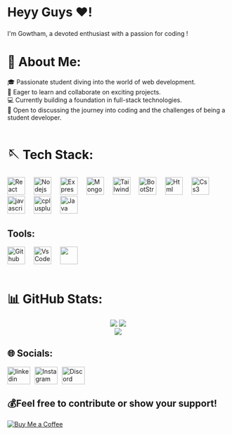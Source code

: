 <!-- <img src="https://github.com/GowthamXeno/GowthamXeno/assets/101506428/d65b23bd-dabe-4e99-8f46-6c238272bdd5" alt="Banner" style="max-width:100%; height:auto;" /> -->

<h1 align="left">Heyy Guys ❤!</h1>

###

<p align="left">I'm Gowtham, a devoted enthusiast with a passion for coding !</p>

###

# 💫 About Me:
🎓 Passionate student diving into the world of web development.<br>🚀 Eager to learn and collaborate on exciting projects.<br>💻 Currently building a foundation in full-stack technologies.<br>🌟 Open to discussing the journey into coding and the challenges of being a student developer.<br><br>

# 🪡 Tech Stack:
###

<div align="left">
  <img src="https://github.com/GowthamXeno/GowthamXeno/assets/101506428/b440ba5e-8c16-403d-8177-ffc25fc339d3" height="40" alt="React"  />
  <img width="12" />
  <img src="https://github.com/GowthamXeno/GowthamXeno/assets/101506428/818d48e3-f8de-4641-83f6-e2b9b13faf07" height="40" alt="Nodejs"  />
  <img width="12" />
  <img src="https://github.com/GowthamXeno/GowthamXeno/assets/101506428/3324c4e0-1824-40b5-b828-96b67721b7b3" height="40" alt="ExpressJs"  />
  <img width="12" />
  <img src="https://github.com/GowthamXeno/GowthamXeno/assets/101506428/49dd0ee7-f457-4ba0-ad4a-c43e6d76c673" height="40" alt="MongoDb"  />
  <img width="12" />
  <img src="https://github.com/GowthamXeno/GowthamXeno/assets/101506428/508e0add-faef-4cb8-9475-133005d5dc79" height="40" alt="Tailwindcss"  />
  <img width="12" />
  <img src="https://github.com/GowthamXeno/GowthamXeno/assets/101506428/1d2dec2c-8702-47b7-9b14-d184aa69c9c8" height="40" alt="BootStrap"  />
  <img width="12" />
  <img src="https://github.com/GowthamXeno/GowthamXeno/assets/101506428/a2092bf0-b82c-41b6-b147-d98689effd50" height="40" alt="Html"  />
  <img width="12" />
  <img src="https://github.com/GowthamXeno/GowthamXeno/assets/101506428/0b62fa14-b015-49e1-a688-8e53bfb2b420" height="40" alt="Css3"  />
  <img width="12" />
  <img src="https://github.com/GowthamXeno/GowthamXeno/assets/101506428/01a996a4-8a32-4c18-b4c5-78fddd71ce38" height="40" alt="javascript"  />
  <img width="12" />
  <img src="https://github.com/GowthamXeno/GowthamXeno/assets/101506428/b23f0cc3-126a-404a-bede-9c6b88373967" height="40" alt="cplusplus"  />
  <img width="12" />
  <img src="https://github.com/GowthamXeno/GowthamXeno/assets/101506428/1235a585-5b0f-4afe-b642-72d449665fae" height="40" alt="Java"  />
  <img width="12" />
</div>

## Tools:
<div align="left">
    <img src="https://github.com/GowthamXeno/GowthamXeno/assets/101506428/2b6a2ae9-c0b3-4625-9bbb-ee5178c3b5c7" height="40" alt="Github"  />
  <img width="12" />
    <img src="https://github.com/GowthamXeno/GowthamXeno/assets/101506428/6de54543-9271-45b0-99bd-63b038d26e2b" height="40" alt="VsCode"  />
  <img width="12" />
    <img src="" height="40" alt=""  />
  <img width="12" />
  <br>
  <br>
</div>

# 📊 GitHub Stats:
<div align="center">
  
<span>![](https://github-readme-stats.vercel.app/api?username=GowthamXeno&theme=gotham&hide_border=false&include_all_commits=true&count_private=true)</span>
<span>![](https://github-readme-streak-stats.herokuapp.com/?user=GowthamXeno&theme=gotham&hide_border=false)</span><br/>
![](https://github-readme-stats.vercel.app/api/top-langs/?username=GowthamXeno&theme=gotham&hide_border=false&include_all_commits=true&count_private=true&layout=compact) 

<!--### 🔝 Top Contributed Repo
![](https://github-contributor-stats.vercel.app/api?username=GowthamXeno&limit=5&theme=dark&combine_all_yearly_contributions=true)-->
</div>
<!-- <div align="center">
<a href="https://visitcount.itsvg.in">
  <img src="https://visitcount.itsvg.in/api?id=GowthamXeno&label=Profile%20Views&pretty=true" />
</a>
</div> -->

## 🌐 Socials:
<div align="left" style="display: flex; gap: 10px;">
  <a href="https://www.linkedin.com/in/gowtham-m-75973a22a/" target="_blank">
    <img src="https://github.com/GowthamXeno/GowthamXeno/assets/101506428/4c0b70c6-836f-442e-aa06-937803a96d5e" width="52" height="40" alt="linkedin logo"  />
  </a>
  <a href="https://www.instagram.com/gowthamxeno" target="_blank">
    <img src="https://github.com/GowthamXeno/GowthamXeno/assets/101506428/86b222d8-e322-4e27-84b6-bc66585ece63" width="52" height="40" alt="Instagram"  />
  </a>
   <a href="https://discord.gg/https://discord.gg/aVx39y5Eq6" target="_blank">
    <img src="https://github.com/GowthamXeno/GowthamXeno/assets/101506428/259af4b1-0e48-448a-b19d-b1177d8a28d9" width="52" height="40" alt="Discord"  />
  </a>
</div>

  ## 💰Feel free to contribute or show your support!
<!--  [![BuyMeACoffee](https://img.shields.io/badge/Buy%20Me%20a%20Coffee-ffdd00?style=for-the-badge&logo=buy-me-a-coffee&logoColor=black)](https://www.buymeacoffee.com/gowthamxeno) -->
<a href="https://www.buymeacoffee.com/gowthamxeno" target="_blank">
  <img src="https://img.buymeacoffee.com/button-api/?text=Buy%20me%20a%20coffee&emoji=%E2%98%95&slug=gowthamxeno&button_colour=FFDD00&font_colour=000000&font_family=Comic&outline_colour=000000&coffee_colour=ffffff" alt="Buy Me a Coffee">
</a>



<!-- ![snake animation](https://github.com/GowthamXeno/GowthamXeno/blob/output/github-contribution-grid-snake2.svg)
-->
  

